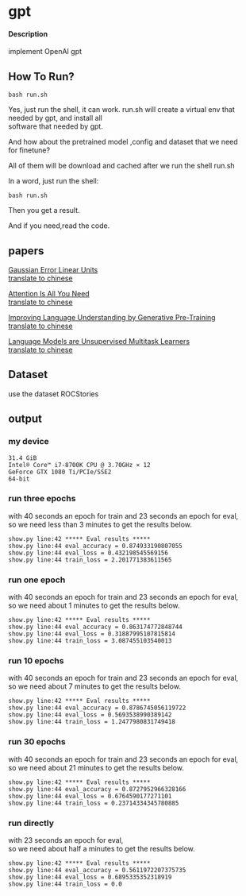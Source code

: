 # gpt

#### Description
implement OpenAI gpt

## How To Run?

```shell
bash run.sh
```

Yes, just run the shell, it can work.
run.sh will create a virtual env that needed by gpt, and install all  
software that needed by gpt.  

And how about the pretrained model ,config and dataset that we need  
for finetune?  

All of them will be download and cached after we run the shell run.sh  

In a word, just run the shell:  
```shell
bash run.sh
```
Then you get a result.  

And if you need,read the code.  

## papers

[Gaussian Error Linear Units](https://arxiv.org/pdf/1606.08415.pdf)  
[translate to chinese](./papers/GAUSSIAN_ERROR_LINEAR_UNITS1606.08415.md)  

[Attention Is All You Need](https://arxiv.org/pdf/1706.03762.pdf)  
[translate to chinese](./papers/Attention_Is_All_You_Need1706.03762.md)  

[Improving Language Understanding by Generative Pre-Training](https://s3-us-west-2.amazonaws.com/openai-assets/research-covers/language-unsupervised/language_understanding_paper.pdf)  
[translate to chinese](./papers/Improving_Language_Understanding_by_Generative_Pre-Training.md)  

[Language Models are Unsupervised Multitask Learners](https://d4mucfpksywv.cloudfront.net/better-language-models/language-models.pdf)  
[translate to chinese](./papers/Language_Models_are_Unsupervised_Multitask_Learners.md)  

## Dataset

use the dataset ROCStories

## output

### my device
```shell
31.4 GiB
Intel® Core™ i7-8700K CPU @ 3.70GHz × 12 
GeForce GTX 1080 Ti/PCIe/SSE2
64-bit
```

### run three epochs

with 40 seconds an epoch for train and 23 seconds an epoch for eval,  
so we need less than 3 minutes to get the results below.  

```shell
show.py line:42 ***** Eval results *****
show.py line:44 eval_accuracy = 0.874933190807055
show.py line:44 eval_loss = 0.432198545569156
show.py line:44 train_loss = 2.201771383611565
```

### run one epoch

with 40 seconds an epoch for train and 23 seconds an epoch for eval,  
so we need about 1 minutes to get the results below.  

```shell
show.py line:42 ***** Eval results *****
show.py line:44 eval_accuracy = 0.863174772848744
show.py line:44 eval_loss = 0.31887995107815814
show.py line:44 train_loss = 3.087455103540013
```

### run 10 epochs

with 40 seconds an epoch for train and 23 seconds an epoch for eval,  
so we need about 7 minutes to get the results below.  

```shell
show.py line:42 ***** Eval results *****
show.py line:44 eval_accuracy = 0.8786745056119722
show.py line:44 eval_loss = 0.5693538990389142
show.py line:44 train_loss = 1.2477980831749418
```

### run 30 epochs

with 40 seconds an epoch for train and 23 seconds an epoch for eval,  
so we need about 21 minutes to get the results below.  

```shell
show.py line:42 ***** Eval results *****
show.py line:44 eval_accuracy = 0.8727952966328166
show.py line:44 eval_loss = 0.6764590177271101
show.py line:44 train_loss = 0.23714334345780885
```

### run directly
with 23 seconds an epoch for eval,  
so we need about half a minutes to get the results below.  

```shell
show.py line:42 ***** Eval results *****
show.py line:44 eval_accuracy = 0.5611972207375735
show.py line:44 eval_loss = 0.6895335352318919
show.py line:44 train_loss = 0.0
```
